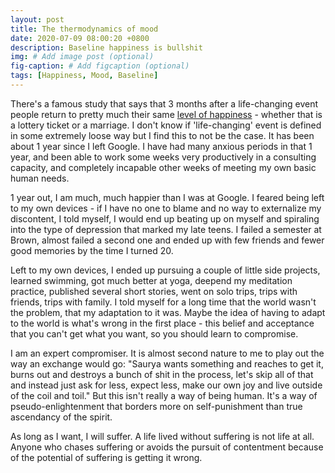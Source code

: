 ```yaml
---
layout: post
title: The thermodynamics of mood
date: 2020-07-09 08:00:20 +0800
description: Baseline happiness is bullshit
img: # Add image post (optional)
fig-caption: # Add figcaption (optional)
tags: [Happiness, Mood, Baseline]
---
```


There's a famous study that says that 3 months after a life-changing event people return to pretty much their same [level of happiness](https://en.wikipedia.org/wiki/Hedonic_treadmill) - whether that is a lottery ticket or a marriage. I don't know if 'life-changing' event is defined in some extremely loose way but I find this to not be the case. It has been about 1 year since I left Google. I have had many anxious periods in that 1 year, and been able to work some weeks very productively in a consulting capacity, and completely incapable other weeks of meeting my own basic human needs.

1 year out, I am much, much happier than I was at Google. I feared being left to my own devices - if I have no one to blame and no way to externalize my discontent, I told myself, I would end up beating up on myself and spiraling into the type of depression that marked my late teens. I failed a semester at Brown, almost failed a second one and ended up with few friends and fewer good memories by the time I turned 20.

Left to my own devices, I ended up pursuing a couple of little side projects, learned swimming, got much better at yoga, deepend my meditation practice, published several short stories, went on solo trips, trips with friends, trips with family. I told myself for a long time that the world wasn't the problem, that my adaptation to it was. Maybe the idea of having to adapt to the world is what's wrong in the first place - this belief and acceptance that you can't get what you want, so you should learn to compromise.

I am an expert compromiser. It is almost second nature to me to play out the way an exchange would go: "Saurya wants something and reaches to get it, burns out and destroys a bunch of shit in the process, let's skip all of that and instead just ask for less, expect less, make our own joy and live outside of the coil and toil." But this isn't really a way of being human. It's a way of pseudo-enlightenment that borders more on self-punishment than true ascendancy of the spirit.

As long as I want, I will suffer. A life lived without suffering is not life at all. Anyone who chases suffering or avoids the pursuit of contentment because of the potential of suffering is getting it wrong.


